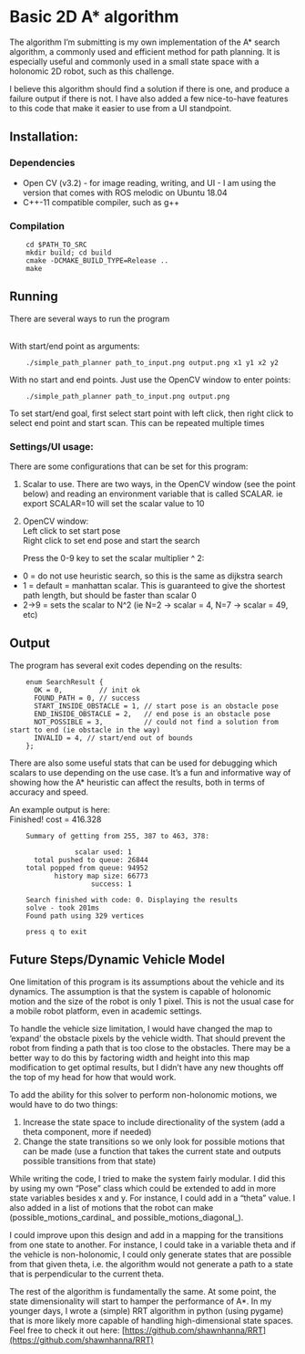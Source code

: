 # Basic 2D A* algorithm

The algorithm I’m submitting is my own implementation of the A* search algorithm, a commonly used and efficient method for path planning. It is especially useful and commonly used in a small state space with a holonomic 2D robot, such as this challenge.

I believe this algorithm should find a solution if there is one, and produce a failure output if there is not. I have also added a few nice-to-have features to this code that make it easier to use from a UI standpoint.


## Installation:


### Dependencies


*   Open CV (v3.2) - for image reading, writing, and UI - I am using the version that comes with ROS melodic on Ubuntu 18.04
*   C++-11 compatible compiler, such as g++


### Compilation

        cd $PATH_TO_SRC
        mkdir build; cd build
        cmake -DCMAKE_BUILD_TYPE=Release ..
        make


## Running

There are several ways to run the program

 \
With start/end point as arguments:

        ./simple_path_planner path_to_input.png output.png x1 y1 x2 y2

With no start and end points. Just use the OpenCV window to enter points:

        ./simple_path_planner path_to_input.png output.png

To set start/end goal, first select start point with left click, then right click to select end point and start scan. This can be repeated multiple times


### Settings/UI usage:

There are some configurations that can be set for this program:



1. Scalar to use. There are two ways, in the OpenCV window (see the point below) and reading an environment variable that is called SCALAR. ie export SCALAR=10 will set the scalar value to 10
2. OpenCV window: \
Left click to set start pose \
Right click to set end pose and start the search

    Press the 0-9 key to set the scalar multiplier ^ 2:

*   0 = do not use heuristic search, so this is the same as dijkstra search
*   1 = default = manhattan scalar. This is guaranteed to give the shortest path length, but should be faster than scalar 0
*   2->9 = sets the scalar to N^2 (ie N=2 -> scalar = 4, N=7 -> scalar = 49, etc)


## Output

The program has several exit codes depending on the results:

        enum SearchResult {
          OK = 0,         // init ok
          FOUND_PATH = 0, // success
          START_INSIDE_OBSTACLE = 1, // start pose is an obstacle pose
          END_INSIDE_OBSTACLE = 2,   // end pose is an obstacle pose
          NOT_POSSIBLE = 3,          // could not find a solution from start to end (ie obstacle in the way)
          INVALID = 4, // start/end out of bounds
        };

There are also some useful stats that can be used for debugging which scalars to use depending on the use case. It’s a fun and informative way of showing how the A* heuristic can affect the results, both in terms of accuracy and speed.

An example output is here: \
        Finished! cost = 416.328

        Summary of getting from 255, 387 to 463, 378:

                    scalar used: 1
          total pushed to queue: 26844
        total popped from queue: 94952
               history map size: 66773
                        success: 1

        Search finished with code: 0. Displaying the results
        solve - took 201ms
        Found path using 329 vertices

        press q to exit 


## Future Steps/Dynamic Vehicle Model

One limitation of this program is its assumptions about the vehicle and its dynamics. The assumption is that the system is capable of holonomic motion and the size of the robot is only 1 pixel. This is not the usual case for a mobile robot platform, even in academic settings.

To handle the vehicle size limitation, I would have changed the map to ‘expand’ the obstacle pixels by the vehicle width. That should prevent the robot from finding a path that is too close to the obstacles. There may be a better way to do this by factoring width and height into this map modification to get optimal results, but I didn’t have any new thoughts off the top of my head for how that would work.

To add the ability for this solver to perform non-holonomic motions, we would have to do two things:

1. Increase the state space to include directionality of the system (add a theta component, more if needed)
2. Change the state transitions so we only look for possible motions that can be made (use a function that takes the current state and outputs possible transitions from that state)

While writing the code, I tried to make the system fairly modular. I did this by using my own “Pose” class which could be extended to add in more state variables besides x and y. For instance, I could add in a “theta” value. I also added in a list of motions that the robot can make (possible_motions_cardinal_ and possible_motions_diagonal_).

I could improve upon this design and add in a mapping for the transitions from one state to another. For instance, I could take in a variable theta and if the vehicle is non-holonomic, I could only generate states that are possible from that given theta, i.e. the algorithm would not generate a path to a state that is perpendicular to the current theta.

The rest of the algorithm is fundamentally the same. At some point, the state dimensionality will start to hamper the performance of A*. In my younger days, I wrote a (simple) RRT algorithm in python (using pygame) that is more likely more capable of handling high-dimensional state spaces. Feel free to check it out here: [https://github.com/shawnhanna/RRT](https://github.com/shawnhanna/RRT)

